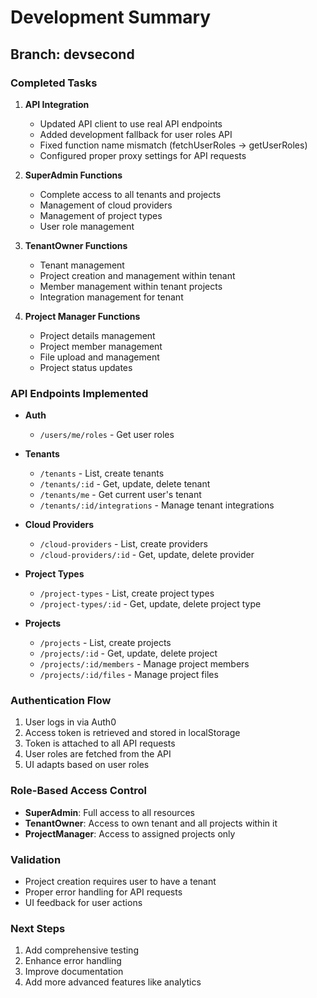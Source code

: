 # Development Summary

## Branch: devsecond

### Completed Tasks

1. **API Integration**
   - Updated API client to use real API endpoints
   - Added development fallback for user roles API
   - Fixed function name mismatch (fetchUserRoles → getUserRoles)
   - Configured proper proxy settings for API requests

2. **SuperAdmin Functions**
   - Complete access to all tenants and projects
   - Management of cloud providers
   - Management of project types
   - User role management

3. **TenantOwner Functions**
   - Tenant management
   - Project creation and management within tenant
   - Member management within tenant projects
   - Integration management for tenant

4. **Project Manager Functions**
   - Project details management
   - Project member management
   - File upload and management
   - Project status updates

### API Endpoints Implemented

- **Auth**
  - `/users/me/roles` - Get user roles

- **Tenants**
  - `/tenants` - List, create tenants
  - `/tenants/:id` - Get, update, delete tenant
  - `/tenants/me` - Get current user's tenant
  - `/tenants/:id/integrations` - Manage tenant integrations

- **Cloud Providers**
  - `/cloud-providers` - List, create providers
  - `/cloud-providers/:id` - Get, update, delete provider

- **Project Types**
  - `/project-types` - List, create project types
  - `/project-types/:id` - Get, update, delete project type

- **Projects**
  - `/projects` - List, create projects
  - `/projects/:id` - Get, update, delete project
  - `/projects/:id/members` - Manage project members
  - `/projects/:id/files` - Manage project files

### Authentication Flow

1. User logs in via Auth0
2. Access token is retrieved and stored in localStorage
3. Token is attached to all API requests
4. User roles are fetched from the API
5. UI adapts based on user roles

### Role-Based Access Control

- **SuperAdmin**: Full access to all resources
- **TenantOwner**: Access to own tenant and all projects within it
- **ProjectManager**: Access to assigned projects only

### Validation

- Project creation requires user to have a tenant
- Proper error handling for API requests
- UI feedback for user actions

### Next Steps

1. Add comprehensive testing
2. Enhance error handling
3. Improve documentation
4. Add more advanced features like analytics